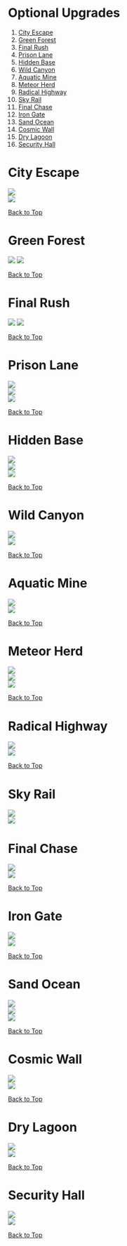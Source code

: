 # Optional Upgrades 
1. [City Escape](#city-escape)
1. [Green Forest](#green-forest)
1. [Final Rush](#final-rush)
1. [Prison Lane](#prison-lane)
1. [Hidden Base](#hidden-base)
1. [Wild Canyon](#wild-canyon)
1. [Aquatic Mine](#aquatic-mine)
1. [Meteor Herd](#meteor-herd)
1. [Radical Highway](#radical-highway)
1. [Sky Rail](#sky-rail)
1. [Final Chase](#final-Chase)
1. [Iron Gate](#iron-gate)
1. [Sand Ocean](#sand-ocean)
1. [Cosmic Wall](#cosmic-wall)
1. [Dry Lagoon](#dry-lagoon)
1. [Security Hall](#security-hall)

# City Escape
![](../Sonic/CityEscape/Upgrade-Far.webp)  
![](../Sonic/CityEscape/Upgrade-Close.webp)

[Back to Top](#)

# Green Forest
![](../Sonic/GreenForest/Upgrade-Far.webp)
![](../Sonic/GreenForest/Upgrade-Close.webp)

[Back to Top](#)

# Final Rush
![](../Sonic/FinalRush/Upgrade-Far.webp)
![](../Sonic/FinalRush/Upgrade-Far2.webp)

[Back to Top](#)

# Prison Lane
![](../Tails/PrisonLane/Upgrade-Far.webp)  
![](../Tails/PrisonLane/Upgrade-Far2.webp)  
![](../Tails/PrisonLane/Upgrade-Close.webp)

[Back to Top](#)

# Hidden Base
![](../Tails/HiddenBase/Upgrade-Far.webp)  
![](../Tails/HiddenBase/Upgrade-Far2.webp)  
![](../Tails/HiddenBase/Upgrade-Close.webp)

[Back to Top](#)

# Wild Canyon
![](../Knuckles/WildCanyon/Upgrade-Far.webp)  
![](../Knuckles/WildCanyon/Upgrade-Close.webp)

[Back to Top](#)

# Aquatic Mine
![](../Knuckles/AquaticMine/Upgrade-Far.webp)  
![](../Knuckles/AquaticMine/Upgrade-Close.webp)

[Back to Top](#)

# Meteor Herd
![](../Knuckles/MeteorHerd/Upgrade-Far.webp)  
![](../Knuckles/MeteorHerd/Upgrade-Far2.webp)  
![](../Knuckles/MeteorHerd/Upgrade-Close.webp)

[Back to Top](#)

# Radical Highway
![](../Shadow/RadicalHighway/Upgrade-Far.webp)  
![](../Shadow/RadicalHighway/Upgrade-Close.webp)

[Back to Top](#)

# Sky Rail
![](../Shadow/SkyRail/Upgrade-Far.webp)  
![](../Shadow/SkyRail/Upgrade-Close.webp)

# Final Chase
![](../Shadow/FinalChase/Upgrade-Far.webp)  
![](../Shadow/FinalChase/Upgrade-Close.webp)

[Back to Top](#)

# Iron Gate
![](../Eggman/IronGate/Upgrade-Far.webp)  
![](../Eggman/IronGate/Upgrade-Close.webp)

[Back to Top](#)

# Sand Ocean
![](../Eggman/SandOcean/Upgrade-Far.webp)  
![](../Eggman/SandOcean/Upgrade-Far2.webp)  
![](../Eggman/SandOcean/Upgrade-Close.webp)

[Back to Top](#)

# Cosmic Wall
![](../Eggman/CosmicWall/Upgrade-Far.webp)  
![](../Eggman/CosmicWall/Upgrade-Close.webp)

[Back to Top](#)

# Dry Lagoon
![](../Rouge/DryLagoon/Upgrade-Far.webp)  
![](../Rouge/DryLagoon/Upgrade-Close.webp)

[Back to Top](#)

# Security Hall
![](../Rouge/SecurityHall/Upgrade-Far.webp)  
![](../Rouge/SecurityHall/Upgrade-Close.webp)

[Back to Top](#)

